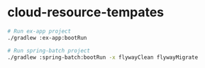 # cloud-resource-tempates


```bash
# Run ex-app project
./gradlew :ex-app:bootRun

# Run spring-batch project
./gradlew :spring-batch:bootRun -x flywayClean flywayMigrate
```


